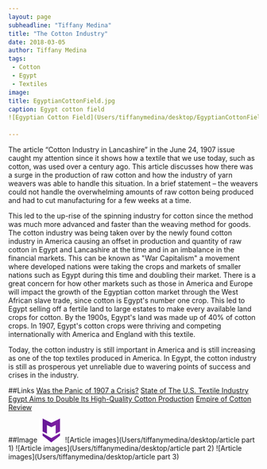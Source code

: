 ```yaml
---
layout: page
subheadline: "Tiffany Medina"
title: "The Cotton Industry"
date: 2018-03-05
author: Tiffany Medina
tags:
 - Cotton
 - Egypt
 - Textiles
image:
title: EgyptianCottonField.jpg
caption: Egypt cotton field
![Egyptian Cotton Field](Users/tiffanymedina/desktop/EgyptianCottonField.jpg)

---
```


The article “Cotton Industry in Lancashire” in the June 24, 1907 issue caught my attention since it shows how a textile that we use today, such as cotton, was used over a century ago. This article discusses how there was a surge in the production of raw cotton and how the industry of yarn weavers was able to handle this situation. In a brief statement – the weavers could not handle the overwhelming amounts of raw cotton being produced and had to cut manufacturing for a few weeks at a time.

This led to the up-rise of the spinning industry for cotton since the method was much more advanced and faster than the weaving method for goods. The cotton industry was being taken over by the newly found cotton industry in America causing an offset in production and quantity of raw cotton in Egypt and Lancashire at the time and in an imbalance in the financial markets. This can be known as "War Capitalism" a movement where developed nations were taking the crops and markets of smaller nations such as Egypt during this time and doubling their market. There is a great concern for how other markets such as those in America and Europe will impact the growth of the Egyptian cotton market through the West African slave trade, since cotton is Egypt's number one crop. This led to Egypt selling off a fertile land to large estates to make every available land crops for cotton. By the 1900s, Egypt's land was made up of 40% of cotton crops. In 1907, Egypt's cotton crops were thriving and competing internationally with America and England with this textile.

Today, the cotton industry is still important in America and is still increasing as one of the top textiles produced in America. In Egypt, the cotton industry is still as prosperous yet unreliable due to wavering points of success and crises in the industry.

##Links
[Was the Panic of 1907 a Crisis?](https://indiana.edu/~caepr/Conferences/Wicker/Testing%20the%20Noyes%20Hypothesis_IU%20Oct%2024%202014.pdf)
[State of The U.S. Textile Industry](http://www.ncto.org/2017-state-of-the-u-s-textile-industry/)
[Egypt Aims to Double Its High-Quality Cotton Production](https://www.reuters.com/article/egypt-cotton/egypt-aims-to-double-its-high-quality-cotton-production-and-export-idUSL8N1JZ0K9)
[Empire of Cotton Review](http://www.history.ac.uk/reviews/review/1873)

##Image
![Egyptian Cotton](https://github.com/adam-p/markdown-here/raw/master/src/common/images/icon48.png "")
![Article images](Users/tiffanymedina/desktop/article part 1)
![Article images](Users/tiffanymedina/desktop/article part 2)
![Article images](Users/tiffanymedina/desktop/article part 3)
